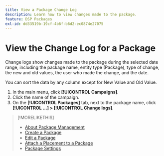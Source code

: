 ```yaml
---
title: View a Package Change Log
description: Learn how to view changes made to the package.
feature: DSP Packages
exl-id: dd33519b-19cf-4b6f-b6d2-ec0874e27075
---
```

# View the Change Log for a Package

Change logs show changes made to the package during the selected date range, including the package name, entity type (Package), type of change, the new and old values, the user who made the change, and the date.

You can sort the data by any column except for New Value and Old Value.

1. In the main menu, click **[!UICONTROL Campaigns]**.
1. Click the name of the campaign.
1. On the **[!UICONTROL Packages]** tab, next to the package name, click  **[!UICONTROL ...] > [!UICONTROL Change logs]**.

>[!MORELIKETHIS]
>
>* [About Package Management](package-about.md)
>* [Create a Package](package-create.md)
>* [Edit a Package](package-edit.md)
>* [Attach a Placement to a Package](package-attach-placement.md)
>* [Package Settings](package-settings.md)
